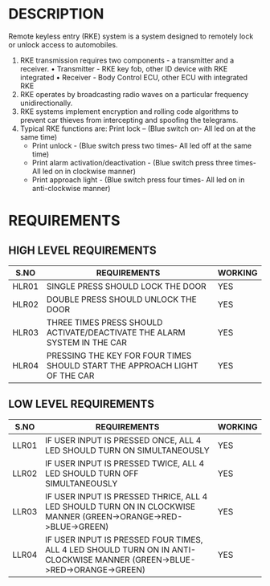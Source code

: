 # DESCRIPTION
Remote keyless entry (RKE) system is a system designed to remotely lock or unlock access to automobiles. 
1. RKE transmission requires two components - a transmitter and a receiver. 
•	Transmitter - RKE key fob, other ID device with RKE integrated 
•	Receiver - Body Control ECU, other ECU with integrated RKE 
2.	RKE operates by broadcasting radio waves on a particular frequency unidirectionally. 
3.	RKE systems implement encryption and rolling code algorithms to prevent car thieves from intercepting and spoofing the telegrams. 
4.	Typical RKE functions are: 	Print lock – (Blue switch on- All led on at the same time)
    * Print unlock - (Blue switch press two times- All led off at the same time)
    * Print alarm activation/deactivation - (Blue switch press three times- All led on in clockwise manner)
    * Print approach light - (Blue switch press four times- All led on in anti-clockwise manner)


# REQUIREMENTS

## HIGH LEVEL REQUIREMENTS

|S.NO| REQUIREMENTS|WORKING|
|----|-------------|-------|
|HLR01| SINGLE PRESS SHOULD LOCK THE DOOR|YES|
|HLR02| DOUBLE PRESS SHOULD UNLOCK THE DOOR|YES|
|HLR03| THREE TIMES PRESS SHOULD ACTIVATE/DEACTIVATE THE ALARM SYSTEM IN THE CAR|YES|
|HLR04| PRESSING THE KEY FOR FOUR TIMES SHOULD START THE APPROACH LIGHT OF THE CAR|YES|

## LOW LEVEL REQUIREMENTS

|S.NO| REQUIREMENTS|WORKING|
|----|-------------|-------|
|LLR01|IF USER INPUT IS PRESSED ONCE, ALL 4 LED SHOULD TURN ON SIMULTANEOUSLY|YES|
|LLR02|IF USER INPUT IS PRESSED TWICE, ALL 4 LED SHOULD TURN OFF SIMULTANEOUSLY|YES|
|LLR03|IF USER INPUT IS PRESSED THRICE, ALL 4 LED SHOULD TURN ON IN CLOCKWISE MANNER (GREEN->ORANGE->RED->BLUE->GREEN)|YES|
|LLR04|IF USER INPUT IS PRESSED FOUR TIMES, ALL 4 LED SHOULD TURN ON IN ANTI-CLOCKWISE MANNER (GREEN->BLUE->RED->ORANGE->GREEN)|YES|
